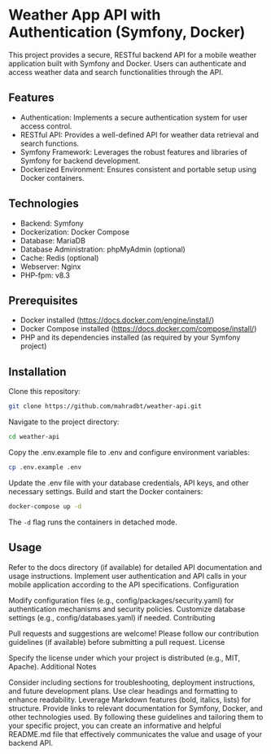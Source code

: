 # Weather App API with Authentication (Symfony, Docker)

This project provides a secure, RESTful backend API for a mobile weather application built with Symfony and Docker. Users can authenticate and access weather data and search functionalities through the API.


## Features

* Authentication: Implements a secure authentication system for user access control.
* RESTful API: Provides a well-defined API for weather data retrieval and search functions.
* Symfony Framework: Leverages the robust features and libraries of Symfony for backend development.
* Dockerized Environment: Ensures consistent and portable setup using Docker containers.


## Technologies

* Backend: Symfony
* Dockerization: Docker Compose
* Database: MariaDB
* Database Administration: phpMyAdmin (optional)
* Cache: Redis (optional)
* Webserver: Nginx
* PHP-fpm: v8.3


## Prerequisites

* Docker installed (https://docs.docker.com/engine/install/)
* Docker Compose installed (https://docs.docker.com/compose/install/)
* PHP and its dependencies installed (as required by your Symfony project)


## Installation

Clone this repository:

```bash
git clone https://github.com/mahradbt/weather-api.git
```

Navigate to the project directory:

```bash
cd weather-api
```

Copy the .env.example file to .env and configure environment variables:


```bash
cp .env.example .env
```


Update the .env file with your database credentials, API keys, and other necessary settings.
Build and start the Docker containers:


```bash
docker-compose up -d
```

The `-d` flag runs the containers in detached mode.


## Usage

Refer to the docs directory (if available) for detailed API documentation and usage instructions.
Implement user authentication and API calls in your mobile application according to the API specifications.
Configuration

Modify configuration files (e.g., config/packages/security.yaml) for authentication mechanisms and security policies.
Customize database settings (e.g., config/databases.yaml) if needed.
Contributing

Pull requests and suggestions are welcome! Please follow our contribution guidelines (if available) before submitting a pull request.
License

Specify the license under which your project is distributed (e.g., MIT, Apache).
Additional Notes

Consider including sections for troubleshooting, deployment instructions, and future development plans.
Use clear headings and formatting to enhance readability.
Leverage Markdown features (bold, italics, lists) for structure.
Provide links to relevant documentation for Symfony, Docker, and other technologies used.
By following these guidelines and tailoring them to your specific project, you can create an informative and helpful README.md file that effectively communicates the value and usage of your backend API.